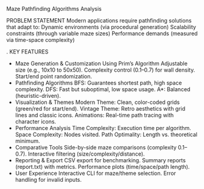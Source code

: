 Maze Pathfinding Algorithms Analysis

PROBLEM STATEMENT
Modern applications require pathfinding solutions that adapt to:
Dynamic environments (via procedural generation)
Scalability constraints (through variable maze sizes)
Performance demands (measured via time-space complexity)

. KEY FEATURES
- Maze Generation & Customization Using Prim’s Algorithm
    Adjustable size (e.g., 10x10 to 50x50).
    Complexity control (0.1–0.7) for wall density.
    Start/end point randomization.
- Pathfinding Algorithms
    BFS: Guarantees shortest path, high space complexity.
    DFS: Fast but suboptimal, low space usage.
    A*: Balanced (heuristic-driven).
- Visualization & Themes
    Modern Theme: Clean, color-coded grids (green/red for start/end).
    Vintage Theme: Retro aesthetics with grid lines and classic icons.
    Animations: Real-time path tracing with character icons.
- Performance Analysis
    Time Complexity: Execution time per algorithm.
    Space Complexity: Nodes visited.
    Path Optimality: Length vs. theoretical minimum.
- Comparative Tools
    Side-by-side maze comparisons (complexity 0.1–0.7).
    Interactive filtering (size/complexity/distance).
- Reporting & Export
    CSV export for benchmarking.
    Summary reports (report.txt) with metrics.
    Performance plots (time/space/path length).
- User Experience
    Interactive CLI for maze/theme selection.
    Error handling for invalid inputs.

